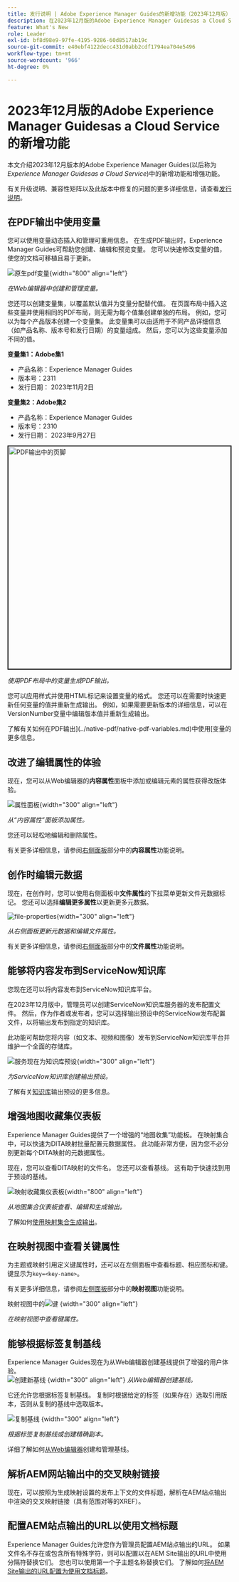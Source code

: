 ```yaml
---
title: 发行说明 | Adobe Experience Manager Guides的新增功能（2023年12月版）
description: 在2023年12月版的Adobe Experience Manager Guidesas a Cloud Service中了解新增功能和增强功能。
feature: What's New
role: Leader
exl-id: bf8d98e9-97fe-4195-9286-60d8517ab19c
source-git-commit: e40ebf4122decc431d0abb2cdf1794ea704e5496
workflow-type: tm+mt
source-wordcount: '966'
ht-degree: 0%

---
```


# 2023年12月版的Adobe Experience Manager Guidesas a Cloud Service的新增功能

本文介绍2023年12月版本的Adobe Experience Manager Guides(以后称为&#x200B;*Experience Manager Guidesas a Cloud Service*)中的新增功能和增强功能。

有关升级说明、兼容性矩阵以及此版本中修复的问题的更多详细信息，请查看[发行说明](release-notes-2023-12-0.md)。


## 在PDF输出中使用变量

您可以使用变量动态插入和管理可重用信息。 在生成PDF输出时，Experience Manager Guides可帮助您创建、编辑和预览变量。 您可以快速修改变量的值，使您的文档可移植且易于更新。

![原生pdf变量](assets/add-variable-default.png){width="800" align="left"}

*在Web编辑器中创建和管理变量。*

您还可以创建变量集，以覆盖默认值并为变量分配替代值。 在页面布局中插入这些变量并使用相同的PDF布局，则无需为每个值集创建单独的布局。 例如，您可以为每个产品版本创建一个变量集。 此变量集可以由适用于不同产品详细信息（如产品名称、版本号和发行日期）的变量组成。 然后，您可以为这些变量添加不同的值。

**变量集1：Adobe集1**

* 产品名称：Experience Manager Guides
* 版本号：2311
* 发行日期： 2023年11月2日

**变量集2：Adobe集2**

* 产品名称：Experience Manager Guides
* 版本号：2310
* 发行日期： 2023年9月27日



<img src="./assets/native-pdf-variable-output.png" alt="PDF输出中的页脚" width="500" border="2px">

*使用PDF布局中的变量生成PDF输出。*

您可以应用样式并使用HTML标记来设置变量的格式。  您还可以在需要时快速更新任何变量的值并重新生成输出。 例如，如果需要更新版本的详细信息，可以在VersionNumber变量中编辑版本值并重新生成输出。


了解有关如何在PDF输出](../native-pdf/native-pdf-variables.md)中使用[变量的更多信息。





## 改进了编辑属性的体验

现在，您可以从Web编辑器的&#x200B;**内容属性**&#x200B;面板中添加或编辑元素的属性获得改版体验。

![属性面板](assets/attributes-multiple-properties.png){width="300" align="left"}

*从“内容属性”面板添加属性。*

您还可以轻松地编辑和删除属性。

有关更多详细信息，请参阅[右侧面板](../user-guide/web-editor-features.md#id2051EB003YK)部分中的&#x200B;**内容属性**&#x200B;功能说明。


## 创作时编辑元数据

现在，在创作时，您可以使用右侧面板中&#x200B;**文件属性**&#x200B;的下拉菜单更新文件元数据标记。 您还可以选择&#x200B;**编辑更多属性**&#x200B;以更新更多元数据。

![file-properties](assets/file-properties-general.png){width="300" align="left"}

*从右侧面板更新元数据和编辑文件属性。*

有关更多详细信息，请参阅[右侧面板](../user-guide/web-editor-features.md#id2051EB003YK)部分中的&#x200B;**文件属性**&#x200B;功能说明。

## 能够将内容发布到ServiceNow知识库

您现在还可以将内容发布到ServiceNow知识库平台。

在2023年12月版中，管理员可以创建ServiceNow知识库服务器的发布配置文件。 然后，作为作者或发布者，您可以选择输出预设中的ServiceNow发布配置文件，以将输出发布到指定的知识库。

此功能可帮助您将内容（如文本、视频和图像）发布到ServiceNow知识库平台并维护一个全面的存储库。


![服务现在为知识库预设](assets/knowledgebase--output-preset.png){width="300" align="left"}

*为ServiceNow知识库创建输出预设。*

了解有关[知识库](../user-guide/generate-output-knowledge-base.md)输出预设的更多信息。

## 增强地图收藏集仪表板

Experience Manager Guides提供了一个增强的“地图收集”功能板。 在映射集合中，可以快速为DITA映射批量配置元数据属性。 此功能非常方便，因为您不必分别更新每个DITA映射的元数据属性。

现在，您可以查看DITA映射的文件名。 您还可以查看基线。 这有助于快速找到用于预设的基线。

![映射收藏集仪表板](assets/map-collection-dashboard.png){width="800" align="left"}

*从地图集合仪表板查看、编辑和生成输出。*

了解如何[使用映射集合生成输出](../user-guide/generate-output-use-map-collection-output-generation.md)。

## 在映射视图中查看关键属性

为主题或映射引用定义键属性时，还可以在左侧面板中查看标题、相应图标和键。 键显示为`key=<key-name>`。

有关更多详细信息，请参阅[左侧面板](../user-guide/web-editor-features.md#id2051EA0M0HS)部分中的&#x200B;**映射视图**&#x200B;功能说明。

映射视图中的![键](assets/view-key-title-map-view.png) {width="300" align="left"}

*在映射视图中查看键属性。*

## 能够根据标签复制基线

Experience Manager Guides现在为从Web编辑器创建基线提供了增强的用户体验。\
![创建新基线](assets/create-new-baseline.png) {width="300" align="left"}
*从Web编辑器创建基线。*

它还允许您根据标签复制基线。 复制时根据给定的标签（如果存在）选取引用版本，否则从复制的基线中选取版本。


![复制基线](assets/duplicate-baseline.png) {width="300" align="left"}

*根据标签复制基线或创建精确副本。*

详细了解如何[从Web编辑器](../user-guide/web-editor-baseline.md)创建和管理基线。

## 解析AEM网站输出中的交叉映射链接

现在，可以按照为生成映射设置的发布上下文的文件标题，解析在AEM站点输出中渲染的交叉映射链接（具有范围对等的XREF）。


## 配置AEM站点输出的URL以使用文档标题

Experience Manager Guides允许您作为管理员配置AEM站点输出的URL。 如果文件名不存在或包含所有特殊字符，则可以配置以在AEM Site输出的URL中使用分隔符替换它们。 您也可以使用第一个子主题名称替换它们。 了解如何[将AEM Site输出的URL配置为使用文档标题](../cs-install-guide/conf-output-generation.md#configure-the-url-of-the-aem-site-output-to-use-the-document-title)。
